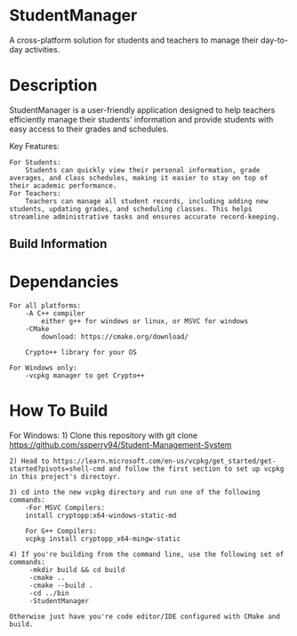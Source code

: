 # StudentManager

A cross-platform solution for students and teachers to manage their day-to-day activities.
# Description

StudentManager is a user-friendly application designed to help teachers efficiently manage their students' information and provide students with easy access to their grades and schedules.

Key Features:

    For Students: 
        Students can quickly view their personal information, grade averages, and class schedules, making it easier to stay on top of their academic performance.
    For Teachers: 
        Teachers can manage all student records, including adding new students, updating grades, and scheduling classes. This helps streamline administrative tasks and ensures accurate record-keeping.


## Build Information

# Dependancies
    For all platforms:
        -A C++ compiler
            either g++ for windows or linux, or MSVC for windows
        -CMake
            download: https://cmake.org/download/

        Crypto++ library for your OS

    For Windows only:
        -vcpkg manager to get Crypto++

# How To Build 
For Windows:
    1) Clone this repository with git clone https://github.com/ssperry94/Student-Management-System

    2) Head to https://learn.microsoft.com/en-us/vcpkg/get_started/get-started?pivots=shell-cmd and follow the first section to set up vcpkg in this project's directoyr.

    3) cd into the new vcpkg directory and run one of the following commands:
        -For MSVC Compilers:
        install cryptopp:x64-windows-static-md

        For G++ Compilers:
        vcpkg install cryptopp_x64-mingw-static

    4) If you're building from the command line, use the following set of commands:
         -mkdir build && cd build 
         -cmake .. 
         -cmake --build . 
         -cd ../bin 
         -StudentManager

    Otherwise just have you're code editor/IDE configured with CMake and build.
